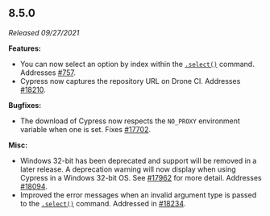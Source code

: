 ## 8.5.0

_Released 09/27/2021_

**Features:**

- You can now select an option by index within the
  [`.select()`](/api/commands/select) command. Addresses
  [#757](https://github.com/cypress-io/cypress/issues/757).
- Cypress now captures the repository URL on Drone CI. Addresses
  [#18210](https://github.com/cypress-io/cypress/issues/18210).

**Bugfixes:**

- The download of Cypress now respects the `NO_PROXY` environment variable when
  one is set. Fixes
  [#17702](https://github.com/cypress-io/cypress/issues/17702).

**Misc:**

- Windows 32-bit has been deprecated and support will be removed in a later
  release. A deprecation warning will now display when using Cypress in a
  Windows 32-bit OS. See
  [#17962](https://github.com/cypress-io/cypress/issues/17962) for more detail.
  Addresses [#18094](https://github.com/cypress-io/cypress/issues/18094).
- Improved the error messages when an invalid argument type is passed to the [`.select()`](/api/commands/select) command. Addressed in [#18234](https://github.com/cypress-io/cypress/pull/18234).
